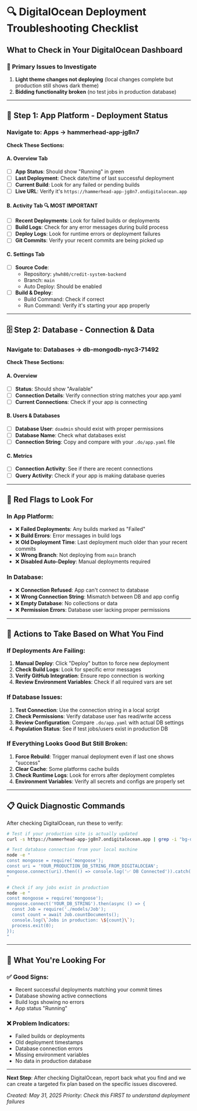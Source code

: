 # 🔍 DigitalOcean Deployment Troubleshooting Checklist
## What to Check in Your DigitalOcean Dashboard

### 🎯 Primary Issues to Investigate
1. **Light theme changes not deploying** (local changes complete but production still shows dark theme)
2. **Bidding functionality broken** (no test jobs in production database)

---

## 📱 Step 1: App Platform - Deployment Status

### Navigate to: **Apps → hammerhead-app-jg8n7**

**Check These Sections:**

#### A. **Overview Tab**
- [ ] **App Status**: Should show "Running" in green
- [ ] **Last Deployment**: Check date/time of last successful deployment
- [ ] **Current Build**: Look for any failed or pending builds
- [ ] **Live URL**: Verify it's `https://hammerhead-app-jg8n7.ondigitalocean.app`

#### B. **Activity Tab** 🔍 **MOST IMPORTANT**
- [ ] **Recent Deployments**: Look for failed builds or deployments
- [ ] **Build Logs**: Check for any error messages during build process
- [ ] **Deploy Logs**: Look for runtime errors or deployment failures
- [ ] **Git Commits**: Verify your recent commits are being picked up

#### C. **Settings Tab**
- [ ] **Source Code**: 
  - Repository: `yhwh80/credit-system-backend`
  - Branch: `main`
  - Auto Deploy: Should be enabled
- [ ] **Build & Deploy**:
  - Build Command: Check if correct
  - Run Command: Verify it's starting your app properly

---

## 🗄️ Step 2: Database - Connection & Data

### Navigate to: **Databases → db-mongodb-nyc3-71492**

**Check These Sections:**

#### A. **Overview**
- [ ] **Status**: Should show "Available" 
- [ ] **Connection Details**: Verify connection string matches your app.yaml
- [ ] **Current Connections**: Check if your app is connecting

#### B. **Users & Databases**
- [ ] **Database User**: `doadmin` should exist with proper permissions
- [ ] **Database Name**: Check what databases exist
- [ ] **Connection String**: Copy and compare with your `.do/app.yaml` file

#### C. **Metrics** 
- [ ] **Connection Activity**: See if there are recent connections
- [ ] **Query Activity**: Check if your app is making database queries

---

## 🚨 Red Flags to Look For

### In App Platform:
- ❌ **Failed Deployments**: Any builds marked as "Failed"
- ❌ **Build Errors**: Error messages in build logs
- ❌ **Old Deployment Time**: Last deployment much older than your recent commits
- ❌ **Wrong Branch**: Not deploying from `main` branch
- ❌ **Disabled Auto-Deploy**: Manual deployments required

### In Database:
- ❌ **Connection Refused**: App can't connect to database
- ❌ **Wrong Connection String**: Mismatch between DB and app config
- ❌ **Empty Database**: No collections or data
- ❌ **Permission Errors**: Database user lacking proper permissions

---

## 🔧 Actions to Take Based on What You Find

### If Deployments Are Failing:
1. **Manual Deploy**: Click "Deploy" button to force new deployment
2. **Check Build Logs**: Look for specific error messages
3. **Verify GitHub Integration**: Ensure repo connection is working
4. **Review Environment Variables**: Check if all required vars are set

### If Database Issues:
1. **Test Connection**: Use the connection string in a local script
2. **Check Permissions**: Verify database user has read/write access
3. **Review Configuration**: Compare `.do/app.yaml` with actual DB settings
4. **Population Status**: See if test jobs/users exist in production DB

### If Everything Looks Good But Still Broken:
1. **Force Rebuild**: Trigger manual deployment even if last one shows "success"
2. **Clear Cache**: Some platforms cache builds
3. **Check Runtime Logs**: Look for errors after deployment completes
4. **Environment Variables**: Verify all secrets and configs are properly set

---

## 📋 Quick Diagnostic Commands

After checking DigitalOcean, run these to verify:

```bash
# Test if your production site is actually updated
curl -s https://hammerhead-app-jg8n7.ondigitalocean.app | grep -i "bg-dark\|bg-gradient" | head -3

# Test database connection from your local machine
node -e "
const mongoose = require('mongoose');
const uri = 'YOUR_PRODUCTION_DB_STRING_FROM_DIGITALOCEAN';
mongoose.connect(uri).then(() => console.log('✅ DB Connected')).catch(err => console.log('❌ DB Failed:', err.message));
"

# Check if any jobs exist in production
node -e "
const mongoose = require('mongoose');
mongoose.connect('YOUR_DB_STRING').then(async () => {
  const Job = require('./models/Job');
  const count = await Job.countDocuments();
  console.log(\`Jobs in production: \${count}\`);
  process.exit(0);
});
"
```

---

## 🎯 What You're Looking For

### ✅ **Good Signs**:
- Recent successful deployments matching your commit times
- Database showing active connections
- Build logs showing no errors
- App status "Running"

### ❌ **Problem Indicators**:
- Failed builds or deployments
- Old deployment timestamps
- Database connection errors
- Missing environment variables
- No data in production database

---

**Next Step**: After checking DigitalOcean, report back what you find and we can create a targeted fix plan based on the specific issues discovered.

*Created: May 31, 2025*
*Priority: Check this FIRST to understand deployment failures*
